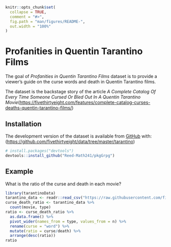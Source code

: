 
<!-- README.md is generated from README.Rmd. Please edit that file -->

<!-- You'll still need to render `README.Rmd` regularly, to keep `README.md` up-to-date. `devtools::build_readme()` is handy for this.  -->

``` r
knitr::opts_chunk$set(
  collapse = TRUE,
  comment = "#>",
  fig.path = "man/figures/README-",
  out.width = "100%"
)
```

# Profanities in Quentin Tarantino Films

<!-- badges: start -->

<!-- badges: end -->

The goal of *Profanities in Quentin Tarantino Films* dataset is to
provide a viewer’s guide on the curse words and death in Quentin
Tarantino films.

The dataset is the backstage story of the article *A Complete Catalog Of
Every Time Someone Cursed Or Bled Out In A Quentin Tarantino
Movie*(<https://fivethirtyeight.com/features/complete-catalog-curses-deaths-quentin-tarantino-films/>)

## Installation

The development version of the dataset is available from
[GitHub](https://github.com) with:
(<https://github.com/fivethirtyeight/data/tree/master/tarantino>)

``` r
# install.packages("devtools")
devtools::install_github("Reed-Math241/pkgGrpg")
```

## Example

What is the ratio of the curse and death in each movie?

``` r
library(tarantinoData)
tarantino_data <- readr::read_csv("https://raw.githubusercontent.com/fivethirtyeight/data/master/tarantino/tarantino.csv")
curse_death_ratio <- tarantino_data %>%
  count(movie, type)
ratio <- curse_death_ratio %>%
  as.data.frame() %>%
  pivot_wider(names_from = type, values_from = n) %>%
  rename(curse = "word") %>%
  mutate(ratio = curse/death) %>%
  arrange(desc(ratio))
ratio
```
